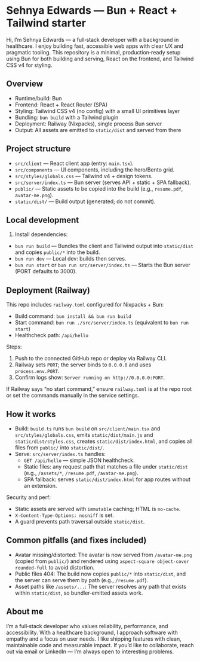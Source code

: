 # Sehnya Edwards — Bun + React + Tailwind starter

Hi, I’m Sehnya Edwards — a full‑stack developer with a background in healthcare. I enjoy building fast, accessible web apps with clear UX and pragmatic tooling. This repository is a minimal, production‑ready setup using Bun for both building and serving, React on the frontend, and Tailwind CSS v4 for styling.

## Overview

- Runtime/build: Bun
- Frontend: React + React Router (SPA)
- Styling: Tailwind CSS v4 (no config) with a small UI primitives layer
- Bundling: `bun build` with a Tailwind plugin
- Deployment: Railway (Nixpacks), single process Bun server
- Output: All assets are emitted to `static/dist` and served from there

## Project structure

- `src/client` — React client app (entry: `main.tsx`).
- `src/components` — UI components, including the hero/Bento grid.
- `src/styles/globals.css` — Tailwind v4 + design tokens.
- `src/server/index.ts` — Bun server (serves API + static + SPA fallback).
- `public/` — Static assets to be copied into the build (e.g., `resume.pdf`, `avatar-me.png`).
- `static/dist/` — Build output (generated; do not commit).

## Local development

1) Install dependencies:

- `bun run build` — Bundles the client and Tailwind output into `static/dist` and copies `public/*` into the build.
- `bun run dev` — Local dev: builds then serves.
- `bun run start` or `bun run src/server/index.ts` — Starts the Bun server (PORT defaults to 3000).

## Deployment (Railway)

This repo includes `railway.toml` configured for Nixpacks + Bun:

- Build command: `bun install && bun run build`
- Start command: `bun run ./src/server/index.ts` (equivalent to `bun run start`)
- Healthcheck path: `/api/hello`

Steps:
1) Push to the connected GitHub repo or deploy via Railway CLI.
2) Railway sets `PORT`; the server binds to `0.0.0.0` and uses `process.env.PORT`.
3) Confirm logs show: `Server running on http://0.0.0.0:PORT`.

If Railway says “no start command,” ensure `railway.toml` is at the repo root or set the commands manually in the service settings.

## How it works

- Build: `build.ts` runs `bun build` on `src/client/main.tsx` and `src/styles/globals.css`, emits `static/dist/main.js` and `static/dist/styles.css`, creates `static/dist/index.html`, and copies all files from `public/` into `static/dist/`.
- Serve: `src/server/index.ts` handles:
  - `GET /api/hello` — simple JSON healthcheck.
  - Static files: any request path that matches a file under `static/dist` (e.g., `/assets/*`, `/resume.pdf`, `/avatar-me.png`).
  - SPA fallback: serves `static/dist/index.html` for app routes without an extension.

Security and perf:
- Static assets are served with `immutable` caching; HTML is `no-cache`.
- `X-Content-Type-Options: nosniff` is set.
- A guard prevents path traversal outside `static/dist`.

## Common pitfalls (and fixes included)

- Avatar missing/distorted: The avatar is now served from `/avatar-me.png` (copied from `public/`) and rendered using `aspect-square object-cover rounded-full` to avoid distortion.
- Public files 404: The build now copies `public/*` into `static/dist`, and the server can serve them by path (e.g., `/resume.pdf`).
- Asset paths like `/assets/...`: The server resolves any path that exists within `static/dist`, so bundler‑emitted assets work.

## About me

I’m a full‑stack developer who values reliability, performance, and accessibility. With a healthcare background, I approach software with empathy and a focus on user needs. I like shipping features with clean, maintainable code and measurable impact. If you’d like to collaborate, reach out via email or LinkedIn — I’m always open to interesting problems.
